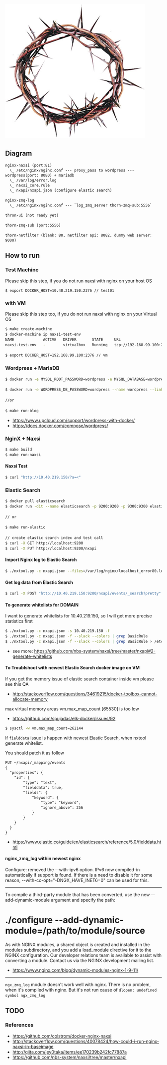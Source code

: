 # ![](assets/thorn-of-crown.jpg)

## Diagram

```
nginx-naxsi (port:81)
  \_ /etc/nginx/nginx.conf --- proxy_pass to wordpress --- wordpress(port: 8080) + mariadb
  \_ /var/log/error.log
  \_ naxsi_core.rule
  \_ nxapi/nxapi.json (configure elastic search)

nginx-zmq-log
  \_ /etc/nginx/nginx.conf --- `log_zmq_server thorn-zmq-sub:5556`

thron-ui (not ready yet)

thorn-zmq-sub (port:5556)

thorn-netfilter (blank: 80, netfilter api: 8082, dummy web server: 9000)
```

## How to run

### Test Machine

Please skip this step, if you do not run naxsi with nginx on your host OS

```
$ export DOCKER_HOST=10.40.219.150:2376 // test01
```

### with VM

Please skip this step too, if you do not run naxsi with nginx on your Virtual OS

```bash
$ make create-machine
$ docker-machine ip naxsi-test-env
NAME             ACTIVE   DRIVER       STATE     URL                         SWARM   DOCKER    ERRORS
naxsi-test-env   -        virtualbox   Running   tcp://192.168.99.100:2376           v1.12.4

$ export DOCKER_HOST=192.168.99.100:2376 // vm
```

### Wordpress + MariaDB

```bash
$ docker run -e MYSQL_ROOT_PASSWORD=wordpress -e MYSQL_DATABASE=wordpress --name wordpressdb -v "$PWD/db":/var/lib/mysql -d mariadb:latest

$ docker run -e WORDPRESS_DB_PASSWORD=wordpress --name wordpress --link wordpressdb:mysql -p 8080:80 -v "$PWD/html":/var/www/html -d wordpress

//or

$ make run-blog
```

- https://www.upcloud.com/support/wordpress-with-docker/
- https://docs.docker.com/compose/wordpress/

### NginX + Naxsi

```bash
$ make build
$ make run-naxsi
```

#### Naxsi Test

```bash
$ curl "http://10.40.219.150/?a=<"
```

### Elastic Search

```bash
$ docker pull elasticsearch
$ docker run -dit --name elasticsearch -p 9200:9200 -p 9300:9300 elasticsearch

// or

$ make run-elastic

// create elastic search index and test call
$ curl -X GET http://localhost:9200
$ curl -X PUT http://localhost:9200/nxapi
```

#### Import Nginx log to Elastic Search

```bash
$ ./nxtool.py -c nxapi.json --files=/var/log/nginx/localhost_error80.log
```

#### Get log data from Elastic Search

```bash
$ curl -X POST "http://10.40.219.150:9200/nxapi/events/_search?pretty" -d {}
```

#### To generate whitelists for DOMAIN
I want to generate whitelists for 10.40.219.150, so I will get more precise statistics first

```bash
$ ./nxtool.py -c nxapi.json -s 10.40.219.150 -f
$ ./nxtool.py -c nxapi.json -f --slack --colors | grep BasicRule
$ ./nxtool.py -c nxapi.json -f --slack --colors | grep BasicRule > /etc/nginx/custom.rules
```

- see more: https://github.com/nbs-system/naxsi/tree/master/nxapi#2-generate-whitelists

#### To Troublshoot with newest Elastic Search docker image on VM
If you get the memory issue of elastic search container inside vm please see this QA
- http://stackoverflow.com/questions/34619215/docker-toolbox-cannot-allocate-memory

max virtual memory areas vm.max_map_count [65530] is too low
- https://github.com/spujadas/elk-docker/issues/92

```bash
$ sysctl -w vm.max_map_count=262144
```

If `fielddata` issue is happen with newest Elastic Search, when nxtool generate whitelist.

You should patch it as follow
```
PUT ~/nxapi/_mapping/events
{
  "properties": {
    "id": {
        "type": "text",
        "fielddata": true,
        "fields": {
            "keyword": {
                "type": "keyword",
                "ignore_above": 256
            }
        }
    }
  }
}
```
- https://www.elastic.co/guide/en/elasticsearch/reference/5.0/fielddata.html

#### nginx_zmq_log within newest nginx

Configure: removed the --with-ipv6 option. IPv6 now compiled-in automatically if support is found. If there is a need to disable it for some reason, --with-cc-opt="-DNGX_HAVE_INET6=0" can be used for this.

---

To compile a third-party module that has been converted, use the new --add-dynamic-module argument and specify the path:

# ./configure --add-dynamic-module=/path/to/module/source
As with NGINX modules, a shared object is created and installed in the modules subdirectory, and you add a load_module directive for it to the NGINX configuration. Our developer relations team is available to assist with converting a module. Contact us via the NGINX development mailing list.

- https://www.nginx.com/blog/dynamic-modules-nginx-1-9-11/

---

`ngx_zmq_log` module doesn't work well with nginx. There is no problem, when it's compiled with nginx. But it's not run cause of `dlopen: undefined symbol ngx_zmq_log`

## TODO


### References
- https://github.com/colstrom/docker-nginx-naxsi
- http://stackoverflow.com/questions/40078424/how-could-i-run-nginx-naxsi-in-baseimage
- http://qiita.com/jey0taka/items/ee170239b242fc77887a
- https://github.com/nbs-system/naxsi/tree/master/nxapi
